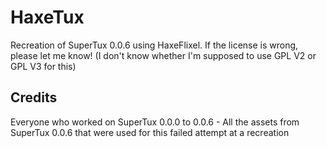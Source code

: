 # HaxeTux
Recreation of SuperTux 0.0.6 using HaxeFlixel. If the license is wrong, please let me know! (I don't know whether I'm supposed to use GPL V2 or GPL V3 for this)

## Credits
Everyone who worked on SuperTux 0.0.0 to 0.0.6 - All the assets from SuperTux 0.0.6 that were used for this failed attempt at a recreation
